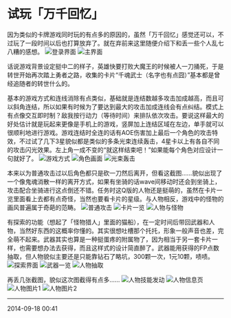 # 试玩「万千回忆」

因为类似的卡牌游戏同时玩的有点多的原因的，虽然「万千回忆」感觉还可以，不过玩了一段时间以后也打算放弃了。就在弃前来这里随便介绍下和丢一些个人乱七八糟的感想。
![登录界面][01] ![主界面][02]

话说游戏背景设定挺中二的样子，英雄快要打败大魔王的时候被人一刀捅死，于是转世开始再次踏上勇者之路，收集的卡片“千魂武士（名字也有点囧）”基本都是曾经追随者的转世什么的。

基本的游戏方式和连线消除有点类似，基础就是连结数越多攻击加成越高，而且可以斜角连结，所以如果有时候为了要达到最大的攻击加成连线会有点纠结。模式上有点像交互即时制？敌我按行动力（等待时间）来排队依次攻击。要说这样最大的好处估计就是玩起来更像是手机上的游戏，竖屏加上连结区域在左边，单手就可以很顺利地进行游戏。游戏连结时全连的话有AOE伤害加上最后一个角色的攻击特效，不过试了几下3星貌似都是类似的多条光束连续轰击，4星卡以上有各自不同的攻击闪光效果。左上角一成不变的“就这样结束吧！”如果能每个角色对应设计一句就好了。
![游戏方式][03] ![角色画面][04] ![光束轰击][05]

本来以为普通攻击过以后角色都只是砍一刀然后离开，但看这截图……貌似出现了一个像鬼魂消散一样的离开方式，如果有坐骑的话wave间移动时还会到坐骑上，攻击配合坐骑进行这点倒还不错。任务时这Q版的人物还是挺萌的，虽然在卡片一览里面看上去都有点奇怪，当然也要看卡片的星级。与人物相反，游戏中的怪物的画风普遍属于奇葩的范畴。
![普通攻击][06] ![卡片一览][07] ![人物与怪物][08]

有探索的功能（想起了「怪物猎人」里面的猫船），在一定时间后带回武器和人物，当然好东西的这概率你懂的。其实很想吐槽那个托托，形象一般声音也差，完全萌不起来。武器其实也算是一种挺蛋疼的附属物了，因为相当于另一套卡片一样，也需要想办法去获得，而且这样式的设计简直醉了。武器能用获得的FP点数抽取，但人物貌似主要还是只能靠钻石了略坑，300颗一次，1元10颗，啧啧。
![探索界面][09] ![武器一览][10] ![人物抽取][11]

再丢几张截图，貌似这次图截得有点多……
![人物技能发动][12] ![人物信息页][13]
![人物图片1][14] ![人物图片2][15]

  [01]: http://tennsinn.github.io/img/blog/01/36-01.jpg
  [02]: http://tennsinn.github.io/img/blog/01/36-02.jpg
  [03]: http://tennsinn.github.io/img/blog/01/36-03.jpg
  [04]: http://tennsinn.github.io/img/blog/01/36-04.jpg
  [05]: http://tennsinn.github.io/img/blog/01/36-05.jpg
  [06]: http://tennsinn.github.io/img/blog/01/36-06.jpg
  [07]: http://tennsinn.github.io/img/blog/01/36-07.jpg
  [08]: http://tennsinn.github.io/img/blog/01/36-08.jpg
  [09]: http://tennsinn.github.io/img/blog/01/36-09.jpg
  [10]: http://tennsinn.github.io/img/blog/01/36-10.jpg
  [11]: http://tennsinn.github.io/img/blog/01/36-11.jpg
  [12]: http://tennsinn.github.io/img/blog/01/36-12.jpg
  [13]: http://tennsinn.github.io/img/blog/01/36-13.jpg
  [14]: http://tennsinn.github.io/img/blog/01/36-14.jpg
  [15]: http://tennsinn.github.io/img/blog/01/36-15.jpg

----------

2014-09-18 00:41